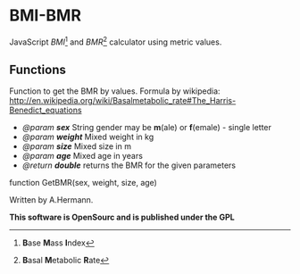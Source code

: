 BMI-BMR
=======

JavaScript *BMI*[^1] and *BMR*[^2] calculator using metric values. 

## Functions 
Function to get the BMR by values.
Formula by wikipedia: <http://en.wikipedia.org/wiki/Basalmetabolic_rate#The_Harris-Benedict_equations>

* *@param* ***sex*** String gender may be **m**(ale) or **f**(emale) - single letter
* *@param* ***weight*** Mixed weight in kg
* *@param* ***size*** Mixed size in m
* *@param* ***age*** Mixed age in years
* *@return* ***double*** returns the BMR for the given parameters

function GetBMR(sex, weight, size, age)
	

Written by A.Hermann. 

**This software is OpenSourc and is published under the GPL**

[^1]: **B**ase **M**ass **I**ndex  
[^2]: **B**asal **M**etabolic **R**ate